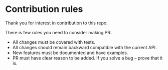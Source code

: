 # Contribution rules

Thank you for interest in contribution to this repo.

There is few rules you need to consider making PR: 

* All changes must be covered with tests.
* All changes should remain backward compatible with the current API.
* New features must be documented and have examples.
* PR must have clear reason to be added. If you solve a bug – prove that it is.
